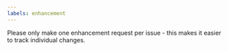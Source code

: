 ```yaml
---
labels: enhancement
---
```


Please only make one enhancement request per issue - this makes it easier to track individual changes.

